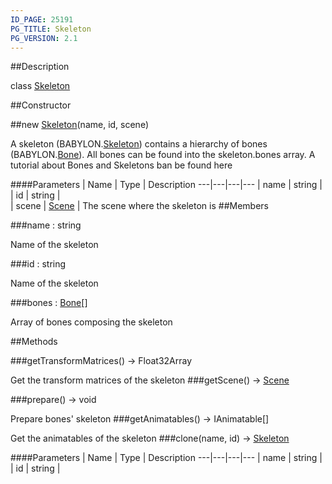```yaml
---
ID_PAGE: 25191
PG_TITLE: Skeleton
PG_VERSION: 2.1
---
```

##Description

class [Skeleton](/classes/2.2/Skeleton)



##Constructor

##new [Skeleton](/classes/2.2/Skeleton)(name, id, scene)

A skeleton (BABYLON.[Skeleton](/classes/2.2/Skeleton)) contains a hierarchy of bones (BABYLON.[Bone](/classes/2.2/Bone)).
All bones can be found into the skeleton.bones array.
A tutorial about Bones and Skeletons ban be found here

####Parameters
 | Name | Type | Description
---|---|---|---
 | name | string |  
 | id | string |  
 | scene | [Scene](/classes/2.2/Scene) |  The scene where the skeleton is
##Members

###name : string

Name of the skeleton

###id : string

Name of the skeleton

###bones : [Bone](/classes/2.2/Bone)[]

Array of bones composing the skeleton

##Methods

###getTransformMatrices() &rarr; Float32Array

Get the transform matrices of the skeleton
###getScene() &rarr; [Scene](/classes/2.2/Scene)


###prepare() &rarr; void

Prepare bones' skeleton
###getAnimatables() &rarr; IAnimatable[]

Get the animatables of the skeleton
###clone(name, id) &rarr; [Skeleton](/classes/2.2/Skeleton)



####Parameters
 | Name | Type | Description
---|---|---|---
 | name | string |  
 | id | string |  
